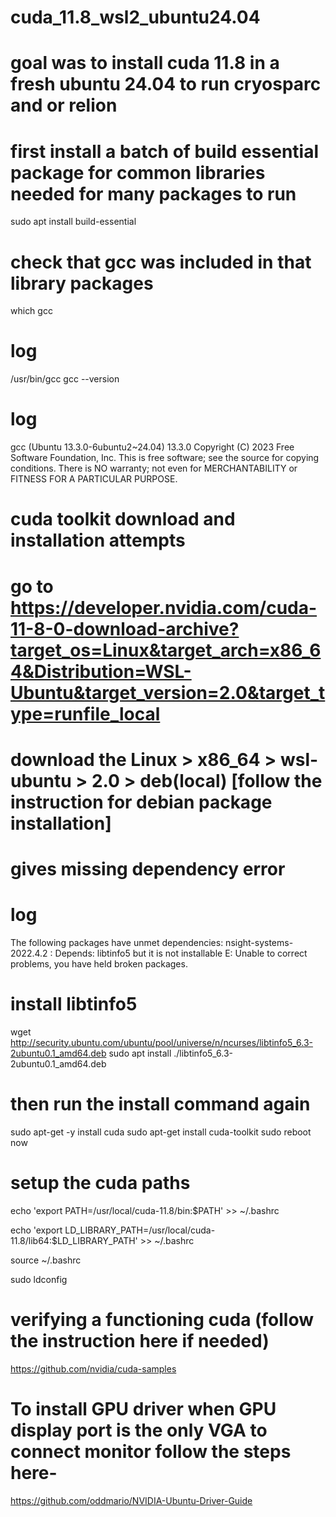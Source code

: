 # cuda_11.8_wsl2_ubuntu24.04
# goal was to install cuda 11.8 in a fresh ubuntu 24.04 to run cryosparc and or relion

# first install a batch of build essential package for common libraries needed for many packages to run
sudo apt install build-essential
# check that gcc was included in that library packages
which gcc
# log
/usr/bin/gcc
gcc --version
# log
gcc (Ubuntu 13.3.0-6ubuntu2~24.04) 13.3.0
Copyright (C) 2023 Free Software Foundation, Inc.
This is free software; see the source for copying conditions.  There is NO
warranty; not even for MERCHANTABILITY or FITNESS FOR A PARTICULAR PURPOSE.

# cuda toolkit download and installation attempts
# go to https://developer.nvidia.com/cuda-11-8-0-download-archive?target_os=Linux&target_arch=x86_64&Distribution=WSL-Ubuntu&target_version=2.0&target_type=runfile_local
# download the Linux > x86_64 > wsl-ubuntu > 2.0 > deb(local) [follow the instruction for debian package installation]
# gives missing dependency error
# log
The following packages have unmet dependencies:
 nsight-systems-2022.4.2 : Depends: libtinfo5 but it is not installable
E: Unable to correct problems, you have held broken packages.
# install libtinfo5
wget http://security.ubuntu.com/ubuntu/pool/universe/n/ncurses/libtinfo5_6.3-2ubuntu0.1_amd64.deb
sudo apt install ./libtinfo5_6.3-2ubuntu0.1_amd64.deb
# then run the install command again
sudo apt-get -y install cuda
sudo apt-get install cuda-toolkit
sudo reboot now

# setup the cuda paths
echo 'export PATH=/usr/local/cuda-11.8/bin:$PATH' >> ~/.bashrc

echo 'export LD_LIBRARY_PATH=/usr/local/cuda-11.8/lib64:$LD_LIBRARY_PATH' >> ~/.bashrc

source ~/.bashrc

sudo ldconfig

# verifying a functioning cuda (follow the instruction here if needed)
https://github.com/nvidia/cuda-samples

# To install GPU driver when GPU display port is the only VGA to connect monitor follow the steps here-
https://github.com/oddmario/NVIDIA-Ubuntu-Driver-Guide

